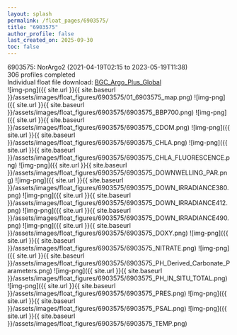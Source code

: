 ```yaml
---
layout: splash
permalink: /float_pages/6903575/
title: "6903575"
author_profile: false
last_created_on: 2025-09-30
toc: false
---
```

 
6903575: NorArgo2 (2021-04-19T02:15 to 2023-05-19T11:38)\
306 profiles completed\
Individual float file download: [BGC_Argo_Plus_Global](https://ftp.soest.hawaii.edu/bgc_argo_plus/Individual_Floats/outliers_removed/6903575_Sprof_processed.nc)\
![img-png]({{ site.url }}{{ site.baseurl }}/assets/images/float_figures/6903575/01_6903575_map.png)
![img-png]({{ site.url }}{{ site.baseurl }}/assets/images/float_figures/6903575/6903575_BBP700.png)
![img-png]({{ site.url }}{{ site.baseurl }}/assets/images/float_figures/6903575/6903575_CDOM.png)
![img-png]({{ site.url }}{{ site.baseurl }}/assets/images/float_figures/6903575/6903575_CHLA.png)
![img-png]({{ site.url }}{{ site.baseurl }}/assets/images/float_figures/6903575/6903575_CHLA_FLUORESCENCE.png)
![img-png]({{ site.url }}{{ site.baseurl }}/assets/images/float_figures/6903575/6903575_DOWNWELLING_PAR.png)
![img-png]({{ site.url }}{{ site.baseurl }}/assets/images/float_figures/6903575/6903575_DOWN_IRRADIANCE380.png)
![img-png]({{ site.url }}{{ site.baseurl }}/assets/images/float_figures/6903575/6903575_DOWN_IRRADIANCE412.png)
![img-png]({{ site.url }}{{ site.baseurl }}/assets/images/float_figures/6903575/6903575_DOWN_IRRADIANCE490.png)
![img-png]({{ site.url }}{{ site.baseurl }}/assets/images/float_figures/6903575/6903575_DOXY.png)
![img-png]({{ site.url }}{{ site.baseurl }}/assets/images/float_figures/6903575/6903575_NITRATE.png)
![img-png]({{ site.url }}{{ site.baseurl }}/assets/images/float_figures/6903575/6903575_PH_Derived_Carbonate_Parameters.png)
![img-png]({{ site.url }}{{ site.baseurl }}/assets/images/float_figures/6903575/6903575_PH_IN_SITU_TOTAL.png)
![img-png]({{ site.url }}{{ site.baseurl }}/assets/images/float_figures/6903575/6903575_PRES.png)
![img-png]({{ site.url }}{{ site.baseurl }}/assets/images/float_figures/6903575/6903575_PSAL.png)
![img-png]({{ site.url }}{{ site.baseurl }}/assets/images/float_figures/6903575/6903575_TEMP.png)
